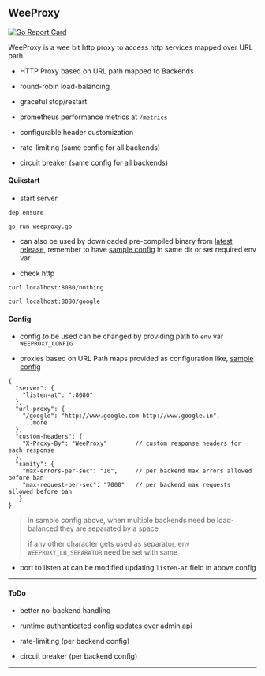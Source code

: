 
## WeeProxy

[![Go Report Card](https://goreportcard.com/badge/github.com/abhishekkr/weeproxy)](https://goreportcard.com/report/github.com/abhishekkr/weeproxy)

WeeProxy is a wee bit http proxy to access http services mapped over URL path.

* HTTP Proxy based on URL path mapped to Backends

* round-robin load-balancing

* graceful stop/restart

* prometheus performance metrics at `/metrics`

* configurable header customization

* rate-limiting (same config for all backends)

* circuit breaker (same config for all backends)


#### Quikstart

* start server

```
dep ensure

go run weeproxy.go
```

* can also be used by downloaded pre-compiled binary from [latest release](https://github.com/abhishekkr/weeproxy/releases/latest), remember to have [sample config](./sample-config.json) in same dir or set required env var

* check http

```
curl localhost:8080/nothing

curl localhost:8080/google
```

#### Config

* config to be used can be changed by providing path to `env` var `WEEPROXY_CONFIG`

* proxies based on URL Path maps provided as configuration like, [sample config](./sample-config.json)

```
{
  "server": {
    "listen-at": ":8080"
  },
  "url-proxy": {
    "/google": "http://www.google.com http://www.google.in",
   ....more
  },
  "custom-headers": {
    "X-Proxy-By": "WeeProxy"        // custom response headers for each response
  },
  "sanity": {
    "max-errors-per-sec": "10",     // per backend max errors allowed before ban
    "max-request-per-sec": "7000"   // per backend max requests allowed before ban
   }
}
```

> in sample config above, when multiple backends need be load-balanced they are separated by a space
>
> if any other character gets used as separator, env `WEEPROXY_LB_SEPARATOR` need be set with same

* port to listen at can be modified updating `listen-at` field in above config

---

#### ToDo

* better no-backend handling

* runtime authenticated config updates over admin api

* rate-limiting (per backend config)

* circuit breaker (per backend config)

---
